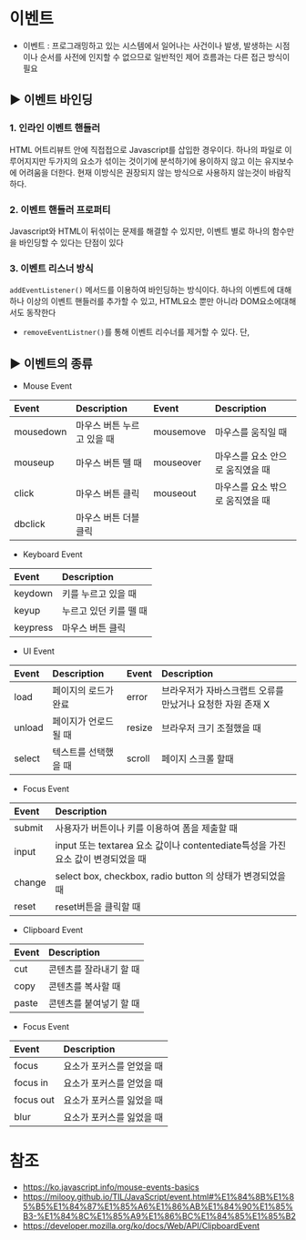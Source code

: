 # 이벤트

* 이벤트 : 프로그래밍하고 있는 시스템에서 일어나는 사건이나 발생, 발생하는 시점이나 순서를 사전에 인지할 수 없으므로 일반적인 제어 흐름과는 다른 접근 방식이 필요

## ▶ 이벤트 바인딩

### 1. 인라인 이벤트 핸들러

HTML 어트리뷰트 안에 직접접으로 Javascript를 삽입한 경우이다. 하나의 파일로 이루어지지만 두가지의 요소가 섞이는 것이기에
분석하기에 용이하지 않고 이는 유지보수에 어려움을 더한다. 현재 이방식은 권장되지 않는 방식으로 사용하지 않는것이 바람직하다.

### 2. 이벤트 핸들러 프로퍼티

Javascript와 HTML이 뒤섞이는 문제를 해결할 수 있지만, 이벤트 별로 하나의 함수만을 바인딩할 수 있다는 단점이 있다

### 3. 이벤트 리스너 방식

`addEventListener()` 메서드를 이용하여 바인딩하는 방식이다. 하나의 이벤트에 대해 하나 이상의 이벤트 핸들러를 추가할 수 있고, HTML요소 뿐만 아니라 DOM요소에대해서도 동작한다

* `removeEventListner()`를 통해 이벤트 리수너를 제거할 수 있다. 단,

## ▶ 이벤트의 종류

* Mouse Event

|Event    |Description|Event|Description|
|:---     |:---                     |:---     |:---|
|mousedown|마우스 버튼 누르고 있을 때 |mousemove|마우스를 움직일 때|
|mouseup  |마우스 버튼 뗄 때         |mouseover|마우스를 요소 안으로 움직였을 때|
|click    |마우스 버튼 클릭          |mouseout |마우스를 요소 밖으로 움직였을 때|
|dbclick  |마우스 버튼 더블 클릭      |         |      |

* Keyboard Event

|Event  |Description|
|:---   |:---|
|keydown|키를 누르고 있을 때 |
|keyup  |누르고 있던 키를 뗄 때|
|keypress|마우스 버튼 클릭|

* UI Event

|Event   |Description|Event   |Description|
|:---    |:---|:---    |:---|
|load    |페이지의 로드가 완료 |error |브라우저가 자바스크랩트 오류를 만났거나 요청한 자원 존재 X|
|unload  |페이지가 언로드 될 때|resize|브라우저 크기 조절했을 때|
|select  |텍스트를 선택했을 때 |scroll|페이지 스크롤 할때|

* Focus Event

|Event  |Description|
|:---   |:---|
|submit |사용자가 버튼이나 키를 이용하여 폼을 제출할 때|
|input  |input 또는 textarea 요소 값이나 contentediate특성을 가진 요소 값이 변경되었을 때|
|change |select box, checkbox, radio button 의 상태가 변경되었을 때|
|reset  |reset버튼을 클릭할 때|

* Clipboard Event

|Event |Description|
|:---  |:---|
|cut   |콘텐츠를 잘라내기 할 때 |
|copy  |콘텐츠를 복사할 때|
|paste |콘텐츠를 붙여넣기 할 때|

* Focus Event

|Event|Description|
|:--- |:---|
|focus|요소가 포커스를 얻었을 때|
|focus in |요소가 포커스를 얻었을 때|
|focus out|요소가 포커스를 잃었을 때|
|blur |요소가 포커스를 잃었을 때|


# 참조

* https://ko.javascript.info/mouse-events-basics
* https://milooy.github.io/TIL/JavaScript/event.html#%E1%84%8B%E1%85%B5%E1%84%87%E1%85%A6%E1%86%AB%E1%84%90%E1%85%B3-%E1%84%8C%E1%85%A9%E1%86%BC%E1%84%85%E1%85%B2
* https://developer.mozilla.org/ko/docs/Web/API/ClipboardEvent